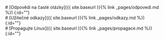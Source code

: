 <section markdown="1">
# [Odpovědi na časté otázky]({{ site.baseurl }}{% link _pages/odpovedi.md %})
{:id=""}
</section>

<section markdown="1">
# [Užitečné odkazy]({{ site.baseurl }}{% link _pages/odkazy.md %})
{:id=""}
</section>

<section markdown="1">
# [Propagujte Linux]({{ site.baseurl }}{% link _pages/propagace.md %})
{:id=""}
</section>
